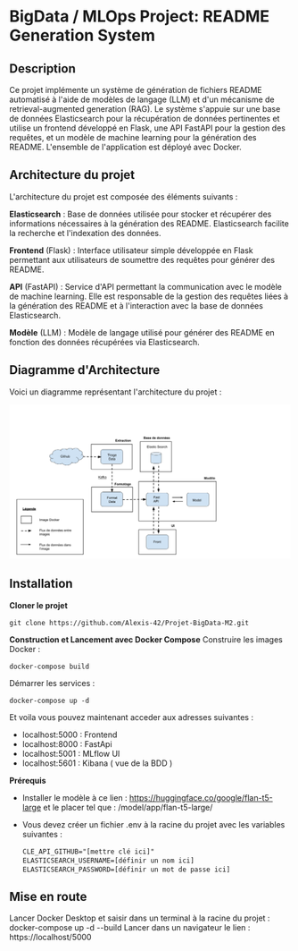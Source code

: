 # BigData / MLOps Project: README Generation System

## Description
Ce projet implémente un système de génération de fichiers README automatisé à l'aide de modèles de langage (LLM) et d'un mécanisme de retrieval-augmented generation (RAG). Le système s'appuie sur une base de données Elasticsearch pour la récupération de données pertinentes et utilise un frontend développé en Flask, une API FastAPI pour la gestion des requêtes, et un modèle de machine learning pour la génération des README. L'ensemble de l'application est déployé avec Docker.

## Architecture du projet
L'architecture du projet est composée des éléments suivants :
  
  **Elasticsearch** : Base de données utilisée pour stocker et récupérer des informations nécessaires à la génération des README. Elasticsearch facilite la recherche et l'indexation des données.

  **Frontend** (Flask) : Interface utilisateur simple développée en Flask permettant aux utilisateurs de soumettre des requêtes pour générer des README.
  
  **API** (FastAPI) : Service d'API permettant la communication avec le modèle de machine learning. Elle est responsable de la gestion des requêtes liées à la génération des README et à l'interaction avec la base de données Elasticsearch.
  
  **Modèle** (LLM) : Modèle de langage utilisé pour générer des README en fonction des données récupérées via Elasticsearch.
## Diagramme d'Architecture
Voici un diagramme représentant l'architecture du projet :

![Architecture Diagram](architecture.png)

## Installation 
**Cloner le projet**

```
git clone https://github.com/Alexis-42/Projet-BigData-M2.git
```

**Construction et Lancement avec Docker Compose**
Construire les images Docker :
```
docker-compose build
```
Démarrer les services :
```
docker-compose up -d
```
Et voila vous pouvez maintenant acceder aux adresses suivantes :

- localhost:5000 : Frontend
- localhost:8000 : FastApi
- localhost:5001 : MLflow UI
- localhost:5601 : Kibana ( vue de la BDD )

**Prérequis**
- Installer le modèle à ce lien : https://huggingface.co/google/flan-t5-large
et le placer tel que : /model/app/flan-t5-large/

- Vous devez créer un fichier .env à la racine du projet avec les variables suivantes :
  ```
  CLE_API_GITHUB="[mettre clé ici]"
  ELASTICSEARCH_USERNAME=[définir un nom ici]
  ELASTICSEARCH_PASSWORD=[définir un mot de passe ici]
  ```

## Mise en route
Lancer Docker Desktop et saisir dans un terminal à la racine du projet :
docker-compose up -d --build
Lancer dans un navigateur le lien : https://localhost/5000

